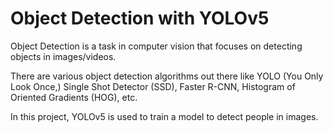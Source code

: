 # Object Detection with YOLOv5
Object Detection is a task in computer vision that focuses on detecting objects in images/videos.

There are various object detection algorithms out there like YOLO (You Only Look Once,) Single Shot Detector (SSD), Faster R-CNN, Histogram of Oriented Gradients (HOG), etc.

In this project, YOLOv5 is used to train a model to detect people in images.
